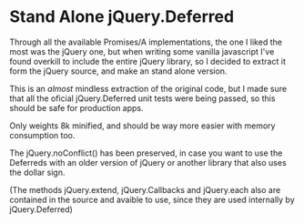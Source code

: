 Stand Alone jQuery.Deferred
===========================

Through all the available Promises/A implementations, the one I liked the most was the jQuery one, but when writing some vanilla javascript I've found overkill to include the entire jQuery library, so I decided to extract it form the jQuery source, and make an stand alone version.

This is an *almost* mindless extraction of the original code, but I made sure that all the oficial jQuery.Deferred unit tests were being passed, so this should be safe for production apps.

Only weights 8k minified, and should be way more easier with memory consumption too.

The jQuery.noConflict() has been preserved, in case you want to use the Deferreds with an older version of jQuery or another library that also uses the dollar sign.

(The methods jQuery.extend, jQuery.Callbacks and jQuery.each also are contained in the source and avaible to use, since they are used internally by jQuery.Deferred)